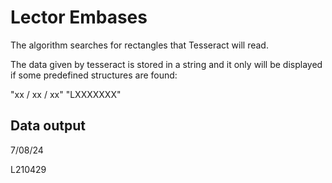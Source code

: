 # Lector Embases

The algorithm searches for rectangles that Tesseract will read.

The data given by tesseract is stored in a string and it only will be displayed if some predefined
structures are found:

"xx / xx / xx"
"LXXXXXXX"

Data output
-------------
7/08/24

L210429
